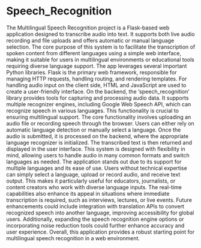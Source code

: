 # Speech_Recognition
The Multilingual Speech Recognition project is a Flask-based web application designed to transcribe audio into text. It supports both live audio recording and file uploads and offers automatic or manual language selection. The core purpose of this system is to facilitate the transcription of spoken content from different languages using a simple web interface, making it suitable for users in multilingual environments or educational tools requiring diverse language support. The app leverages several important Python libraries. Flask is the primary web framework, responsible for managing HTTP requests, handling routing, and rendering templates. For handling audio input on the client side, HTML and JavaScript are used to create a user-friendly interface. On the backend, the ‘speech_recognition’ library provides tools for capturing and processing audio data. It supports multiple recognizer engines, including Google Web Speech API, which can recognize speech in various languages. This functionality is crucial to ensuring multilingual support. The core functionality involves uploading an audio file or recording speech through the browser. Users can either rely on automatic language detection or manually select a language. Once the audio is submitted, it is processed on the backend, where the appropriate language recognizer is initialized. The transcribed text is then returned and displayed in the user interface. This system is designed with flexibility in mind, allowing users to handle audio in many common formats and switch languages as needed. The application stands out due to its support for multiple languages and its ease of use. Users without technical expertise can simply select a language, upload or record audio, and receive text output. This makes it particularly useful for educators, journalists, or content creators who work with diverse language inputs. The real-time capabilities also enhance its appeal in situations where immediate transcription is required, such as interviews, lectures, or live events. Future enhancements could include integration with translation APIs to convert recognized speech into another language, improving accessibility for global users. Additionally, expanding the speech recognition engine options or incorporating noise reduction tools could further enhance accuracy and user experience. Overall, this application provides a robust starting point for multilingual speech recognition in a web environment.
